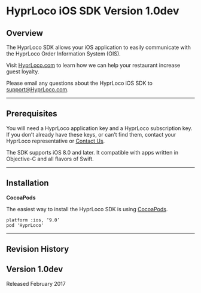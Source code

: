 
HyprLoco iOS SDK Version 1.0dev
===============================


Overview
--------

The HyprLoco SDK allows your iOS application to easily communicate with the HyprLoco Order Information System (OIS).

Visit [HyprLoco.com](http://HyprLoco.com) to learn how we can help your restaurant increase guest loyalty.

Please email any questions about the HyprLoco iOS SDK to [support@HyprLoco.com](mailto:support@HyprLoco.com).


* * *

Prerequisites
------------

You will need a HyprLoco application key and a HyprLoco subscription key. If you don’t already have these keys, or can’t find them, contact your HyprLoco representative or [Contact Us](http://hyprloco.com/contact/).

The SDK supports iOS 8.0 and later. It compatible with apps written in Objective-C and all flavors of Swift.


* * *

Installation 
------------

**CocoaPods**

The easiest way to install the HyprLoco SDK is using [CocoaPods](http://cocoapods.org).

    platform :ios, ‘9.0’
    pod 'HyprLoco'


* * *

Revision History
----------------

## Version 1.0dev

Released February 2017
